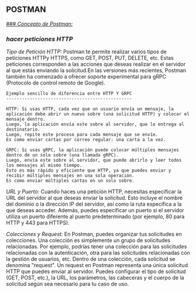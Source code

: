 
## **POSTMAN** 

[### *Concepto de Postman:*](../Strapi/README.md#concepto-de-postman) 

### *hacer peticiones HTTP*

*Tipo de Petición HTTP:*
Postman te permite realizar varios tipos de peticiones HTTPy HTTPS, como GET, POST, PUT, DELETE, etc. Estas peticiones corresponden a las acciones que deseas realizar en el servidor al que estás enviando la solicitud.En las versiones más recientes, Postman también ha comenzado a ofrecer soporte experimental para gRPC (Protocolo de control remoto de Google).

```
Ejemplo sencillo de diferencia entre HTTP Y GRPC
------------------------------------------------

HTTP: Si usas HTTP, cada vez que un usuario envía un mensaje, la aplicación debe abrir un nuevo sobre (una solicitud HTTP) y colocar el mensaje dentro.
Luego, la aplicación envía este sobre al servidor, que lo entrega al destinatario.
Luego, repite este proceso para cada mensaje que se envíe.
Es como enviar cartas por correo regular: una carta a la vez.

GRPC: Si usas gRPC, la aplicación puede colocar múltiples mensajes dentro de un solo sobre (una llamada gRPC).
Luego, envía este sobre al servidor, que puede abrirlo y leer todos los mensajes al mismo tiempo.
Esto es más rápido y eficiente que HTTP, ya que puedes enviar y recibir múltiples mensajes en una sola operación.
Es como enviar múltiples cartas en un solo sobre.

```


*URL y Puerto:*
Cuando haces una petición HTTP, necesitas especificar la URL del servidor al que deseas enviar la solicitud. Esto incluye el nombre del dominio o la dirección IP del servidor, así como la ruta específica a la que deseas acceder. Además, puedes especificar un puerto si el servidor utiliza un puerto diferente al puerto predeterminado (por ejemplo, 80 para HTTP y 443 para HTTPS).

*Colecciones y Request:*
En Postman, puedes organizar tus solicitudes en colecciones. Una colección es simplemente un grupo de solicitudes relacionadas. Por ejemplo, podrías tener una colección para las solicitudes relacionadas con la autenticación, otra para las solicitudes relacionadas con la gestión de usuarios, etc.
Dentro de una colección, cada solicitud se denomina "request". Un request en Postman representa una única solicitud HTTP que puedes enviar al servidor. Puedes configurar el tipo de solicitud (GET, POST, etc.), la URL, los parámetros, las cabeceras y el cuerpo de la solicitud según sea necesario para tu caso de uso.




